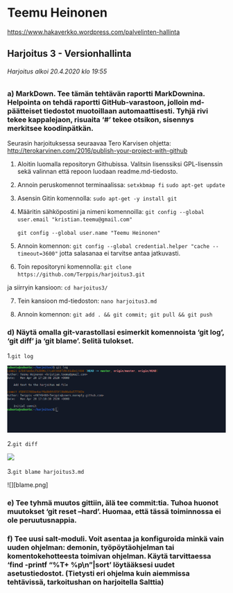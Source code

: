 # Teemu Heinonen
https://www.hakaverkko.wordpress.com/palvelinten-hallinta

## Harjoitus 3 - Versionhallinta

###### Harjoitus alkoi 20.4.2020 klo 19:55
 
### a) MarkDown. Tee tämän tehtävän raportti MarkDownina. Helpointa on tehdä raportti GitHub-varastoon, jolloin md-päätteiset tiedostot muotoillaan automaattisesti. Tyhjä rivi tekee kappalejaon, risuaita ‘#’ tekee otsikon, sisennys merkitsee koodinpätkän.

Seurasin harjoituksessa seuraavaa Tero Karvisen ohjetta: http://terokarvinen.com/2016/publish-your-project-with-github

1. Aloitin luomalla repositoryn Githubissa. Valitsin lisenssiksi GPL-lisenssin sekä valinnan että repoon luodaan readme.md-tiedosto. 

2. Annoin peruskomennot terminaalissa:
	`setxkbmap fi`
	`sudo apt-get update`

3. Asensin Gitin komennolla:
	 `sudo apt-get -y install git`

4. Määritin sähköpostini ja nimeni komennoilla:
	`git config --global user.email "kristian.teemu@gmail.com"`

	`git config --global user.name "Teemu Heinonen"`

5. Annoin komennon:
	`git config --global credential.helper "cache --timeout=3600"`
jotta salasanaa ei tarvitse antaa jatkuvasti.

6. Toin repositoryni komennolla:
	`git clone https://github.com/Terppis/harjoitus3.git`

ja siirryin kansioon:
	 `cd harjoitus3/ `

7. Tein kansioon md-tiedoston:
	`nano harjoitus3.md`

8. Annoin komennon:
	 `git add . && git commit; git pull && git push`


### d) Näytä omalla git-varastollasi esimerkit komennoista ‘git log’, ‘git diff’ ja ‘git blame’. Selitä tulokset.
1.`git log`

![]( log.png )

2.`git diff`
 
![]( /home/xubuntu/harjoitus3/diff.png )

3.`git blame harjoitus3.md`

![][blame.png]


### e) Tee tyhmä muutos gittiin, älä tee commit:tia. Tuhoa huonot muutokset ‘git reset –hard’. Huomaa, että tässä toiminnossa ei ole peruutusnappia.

### f) Tee uusi salt-moduli. Voit asentaa ja konfiguroida minkä vain uuden ohjelman: demonin, työpöytäohjelman tai komentokehotteesta toimivan ohjelman. Käytä tarvittaessa ‘find -printf “%T+ %p\n”|sort’ löytääksesi uudet asetustiedostot. (Tietysti eri ohjelma kuin aiemmissa tehtävissä, tarkoitushan on harjoitella Salttia)

